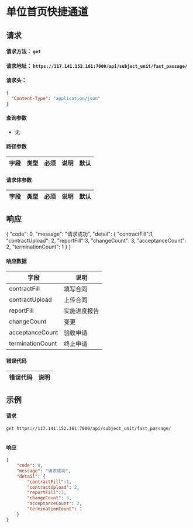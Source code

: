 # 单位首页快捷通道

## 请求

#### 请求方法： `get`

#### 请求地址： `https://117.141.152.161:7000/api/subject_unit/fast_passage/`

#### 请求头：

```json
{
  "Content-Type": "application/json"
}
```

#### 查询参数

* 无

#### 路径参数

| 字段               | 类型   | 必须 | 说明                           | 默认 |
| ------------------ | ------ | ---- | ------------------------------ | ---- |


#### 请求体参数

| 字段               | 类型   | 必须 | 说明                           | 默认 |
| ------------------ | ------ | ---- | ------------------------------ | ---- |




## 响应
{
	"code": 0,
	"message": "请求成功",
	"detail": {
	     "contractFill":1,
        "contractUpload": 2,
        "reportFill":3,
		"changeCount": 3,
		"acceptanceCount": 2,
		"terminationCount": 1
	}
}
#### 响应数据
| 字段               |  说明    |
| ------------------ |  ---- |
|contractFill|填写合同
|contractUpload|上传合同|
|reportFill|实施进度报告
|changeCount|变更
|acceptanceCount|验收申请
|terminationCount|终止申请

#### 错误代码

| 错误代码 | 说明             |
| -------- | ---------------- |


## 示例

#### 请求

`get https://117.141.152.161:7000/api/subject_unit/fast_passage/`
```json

```

#### 响应

```json
{
	"code": 0,
	"message": "请求成功",
	"detail": {
        "contractFill":1,
        "contractUpload": 2,
        "reportFill":3,
		"changeCount": 3,
		"acceptanceCount": 2,
		"terminationCount": 1
	}
}

```

